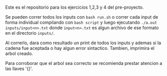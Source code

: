 Este es el repositorio para los ejercicios 1,2,3 y 4 del pre-proyecto.

Se pueden correr todos los inputs con `bash run.sh` o correr cada input de forma individual compilando con `bash script` y luego ejecutando `./a.out inputs/input<n>.txt` donde `input<n>.txt` es algun archivo de ese formato en el directorio `inputs/`.

Al correrlo, dara como resultado un print de todos los inputs y ademas si la cadena fue aceptada o hay algun error sintactico. Tambien, imprimira el arbol creado.

Para corroborar que el arbol sea correcto se recomienda prestar atencion a las llaves '{}'.

